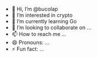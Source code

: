- 👋 Hi, I’m @bucolap
- 👀 I’m interested in crypto
- 🌱 I’m currently learning Go
- 💞️ I’m looking to collaborate on ...
- 📫 How to reach me ...
- 😄 Pronouns: ...
- ⚡ Fun fact: ...

<!---
bucolap/bucolap is a ✨ special ✨ repository because its `README.md` (this file) appears on your GitHub profile.
You can click the Preview link to take a look at your changes.
--->
